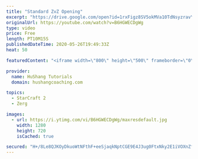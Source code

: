 ```yaml
---
title: "Standard ZvZ Opening"
excerpt: "https://drive.google.com/open?id=1rxFigz8SV5okMVa10TdNsyzravYgkTjE  Interested in lessons? Email Devon directly at hushangtutorials@outlook.com ------------------------------------------------------------------------------------------------------- Want to support HuShang Tutorials directly? Patreon is"
originalUrl: https://youtube.com/watch?v=B6HGWECDgWg
type: video
price: Free
length: PT10M15S
publishedDateTime: 2020-05-26T19:49:33Z
heat: 50

featuredContent: "<iframe width=\"800\" height=\"500\" frameborder=\"0\" src=\"https://www.youtube.com/embed/B6HGWECDgWg\" allow=\"accelerometer; autoplay; encrypted-media; gyroscope; picture-in-picture\" allowfullscreen></iframe>"

provider:
  name: HuShang Tutorials
  domain: hushangcoaching.com

topics:
  - StarCraft 2
  - Zerg

images:
  - url: https://i.ytimg.com/vi/B6HGWECDgWg/maxresdefault.jpg
    width: 1280
    height: 720
    isCached: true

secured: "H+/8Le8QJKOyDkuoWtNFthF+eeSjaqkNptCGE9E4J3ug0FtxNky2E1iVOXnZfaZCY35b88FTg3dWP92aotmcz9VtMwUmn7+H7nJr4XQLVGU5hayNj46/kODW6Fi7SuAi8H8joHZf8M7bYCIRM1wZSWVklKrxdL1cCaNFhDIl4FwcmEPtCghSXQoPro3/8oT6+Z2JEGSo8BWemusu6zzNQraDbhJ+rotbg6cUAgUJOoTqL30mEFEoVc5UrA5VG3XihxRgu0Tg6ehyYuUvYyArVrC6s6y7hZrMJljzFx77+k6eeWS6p0vEVJK6IaZ/Yp5fvlD2fK7hDCpUwimP9XneU2K2M9NocmpooO6RgMKyG0iJzurdSTnnbvvhNSLlo2jw5BcWxrwkBlVNdp5ZvKSN1Jl0nroSaTftBxNC4XPzwRk=;2n6rhqUUZpYHsTNnWzc1Wg=="
---
```


